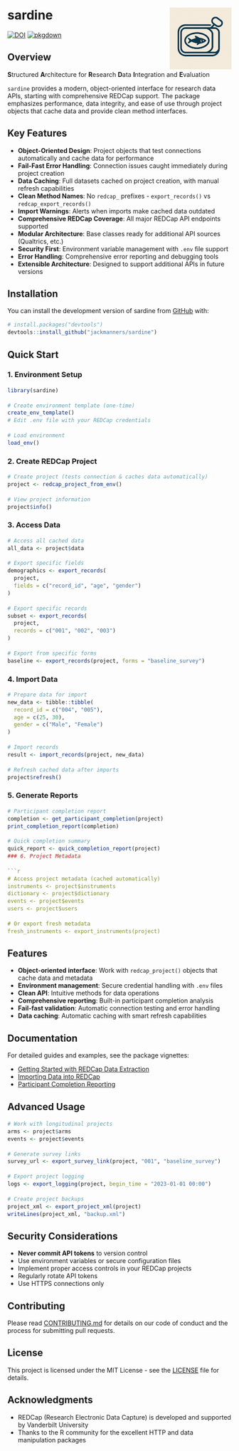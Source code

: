 # sardine <img src="man/figures/logo.png" align="right" height="139" alt="" />

<!-- badges: start -->
[![DOI](https://zenodo.org/badge/1068834156.svg)](https://doi.org/10.5281/zenodo.17255208)
[![pkgdown](https://github.com/jackmanners/sardine/workflows/pkgdown/badge.svg)](https://github.com/jackmanners/sardine/actions)
<!-- badges: end -->

## Overview

**S**tructured **A**rchitecture for **R**esearch **D**ata **I**ntegration and **E**valuation

`sardine` provides a modern, object-oriented interface for research data APIs, starting with comprehensive REDCap support. The package emphasizes performance, data integrity, and ease of use through project objects that cache data and provide clean method interfaces.

## Key Features

- **Object-Oriented Design**: Project objects that test connections automatically and cache data for performance
- **Fail-Fast Error Handling**: Connection issues caught immediately during project creation
- **Data Caching**: Full datasets cached on project creation, with manual refresh capabilities
- **Clean Method Names**: No `redcap_` prefixes - `export_records()` vs `redcap_export_records()`
- **Import Warnings**: Alerts when imports make cached data outdated
- **Comprehensive REDCap Coverage**: All major REDCap API endpoints supported
- **Modular Architecture**: Base classes ready for additional API sources (Qualtrics, etc.)
- **Security First**: Environment variable management with `.env` file support
- **Error Handling**: Comprehensive error reporting and debugging tools
- **Extensible Architecture**: Designed to support additional APIs in future versions

## Installation

You can install the development version of sardine from [GitHub](https://github.com/) with:

``` r
# install.packages("devtools")
devtools::install_github("jackmanners/sardine")
```

## Quick Start

### 1. Environment Setup

```r
library(sardine)

# Create environment template (one-time)
create_env_template()
# Edit .env file with your REDCap credentials

# Load environment
load_env()
```

### 2. Create REDCap Project

```r
# Create project (tests connection & caches data automatically)
project <- redcap_project_from_env()

# View project information  
project$info()
```

### 3. Access Data

```r
# Access all cached data
all_data <- project$data

# Export specific fields
demographics <- export_records(
  project,
  fields = c("record_id", "age", "gender")
)

# Export specific records
subset <- export_records(
  project,
  records = c("001", "002", "003")
)

# Export from specific forms
baseline <- export_records(project, forms = "baseline_survey")
```

### 4. Import Data

```r
# Prepare data for import
new_data <- tibble::tibble(
  record_id = c("004", "005"),
  age = c(25, 30),
  gender = c("Male", "Female")
)

# Import records
result <- import_records(project, new_data)

# Refresh cached data after imports
project$refresh()
```

### 5. Generate Reports

```r
# Participant completion report
completion <- get_participant_completion(project)
print_completion_report(completion)

# Quick completion summary
quick_report <- quick_completion_report(project)
### 6. Project Metadata

```r
# Access project metadata (cached automatically)
instruments <- project$instruments
dictionary <- project$dictionary
events <- project$events
users <- project$users

# Or export fresh metadata
fresh_instruments <- export_instruments(project)
```

## Features

- **Object-oriented interface**: Work with `redcap_project()` objects that cache data and metadata
- **Environment management**: Secure credential handling with `.env` files  
- **Clean API**: Intuitive methods for data operations
- **Comprehensive reporting**: Built-in participant completion analysis
- **Fail-fast validation**: Automatic connection testing and error handling
- **Data caching**: Automatic caching with smart refresh capabilities

## Documentation

For detailed guides and examples, see the package vignettes:

- [Getting Started with REDCap Data Extraction](vignettes/redcap-data-extraction.Rmd)
- [Importing Data into REDCap](vignettes/redcap-data-import.Rmd)  
- [Participant Completion Reporting](vignettes/redcap-reporting.Rmd)

## Advanced Usage

```r
# Work with longitudinal projects
arms <- project$arms
events <- project$events

# Generate survey links
survey_url <- export_survey_link(project, "001", "baseline_survey")

# Export project logging  
logs <- export_logging(project, begin_time = "2023-01-01 00:00")

# Create project backups
project_xml <- export_project_xml(project)
writeLines(project_xml, "backup.xml")
```

## Security Considerations

- **Never commit API tokens** to version control
- Use environment variables or secure configuration files
- Implement proper access controls in your REDCap projects
- Regularly rotate API tokens
- Use HTTPS connections only

## Contributing

Please read [CONTRIBUTING.md](CONTRIBUTING.md) for details on our code of conduct and the process for submitting pull requests.

## License

This project is licensed under the MIT License - see the [LICENSE](LICENSE) file for details.

## Acknowledgments

- REDCap (Research Electronic Data Capture) is developed and supported by Vanderbilt University
- Thanks to the R community for the excellent HTTP and data manipulation packages